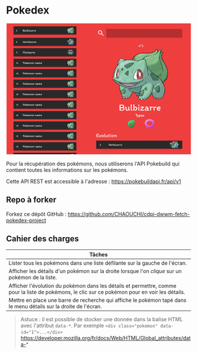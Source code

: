 # Pokedex

![alt text](image.png)

Pour la récupération des pokémons, nous utiliserons l'API Pokebuild qui contient toutes les informations sur les pokémons.

Cette API REST est accessible à l'adresse : https://pokebuildapi.fr/api/v1

## Repo à forker

Forkez ce dépôt GitHub : https://github.com/CHAOUCHI/cdpi-dwwm-fetch-pokedex-project


## Cahier des charges

|Tâches|
|-|
|Lister tous les pokémons dans une liste défilante sur la gauche de l'écran.|
|Afficher les détails d'un pokémon sur la droite lorsque l'on *clique* sur un pokémon de la liste.|
|Afficher l'évolution du pokémon dans les détails et permettre, comme pour la liste de pokémons, le clic sur ce pokémon pour en voir les détails.|
|Mettre en place une barre de recherche qui affiche le pokémon tapé dans le menu détails sur la droite de l'écran.|


> Astuce : il est possible de stocker une donnée dans la balise HTML avec l'attribut `data-*`. Par exemple `<div class="pokemon" data-id="1">...</div>`
> https://developer.mozilla.org/fr/docs/Web/HTML/Global_attributes/data-*

<!-- ## Maquette

Voici la maquette Figma qui permet de récupérer facilement les couleurs hexadécimales et les assets si besoin.

Lien Figma : https://www.figma.com/file/eZkyaB5YcGxTsTgn4ZEcv2/Untitled?type=design&node-id=59%3A111&mode=design&t=QfImaCXxk6vqaSfd-1 -->

